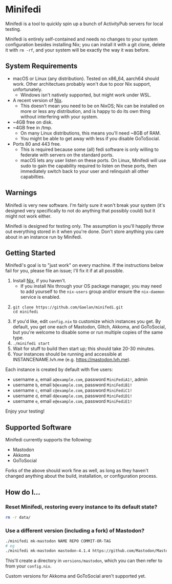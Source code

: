 # Minifedi

Minifedi is a tool to quickly spin up a bunch of ActivityPub servers for local testing.

Minifedi is entirely self-contained and needs no changes to your system configuration besides installing Nix; you can install it with a git clone, delete it with `rm -rf`, and your system will be exactly the way it was before.

## System Requirements

- macOS or Linux (any distribution). Tested on x86_64, aarch64 should work. Other architectues probably won't due to poor Nix support, unfortunately.
  - Windows isn't natively supported, but might work under WSL.
- A recent version of [Nix](https://nixos.org).
  - This doesn't mean you need to be on NixOS; Nix can be installed on more or less any distribution, and is happy to do its own thing without interfering with your system.
- ~4GB free on disk.
- ~4GB free in /tmp.
  - On many Linux distributions, this means you'll need ~8GB of RAM.
  - You might be able to get away with less if you disable GoToSocial.
- Ports 80 and 443 free.
  - This is required because some (all) fedi software is only willing to federate with servers on the standard ports.
  - macOS lets any user listen on these ports. On Linux, Minifedi will use sudo to gain the capability required to listen on these ports, then immediately switch back to your user and relinquish all other capabilties.

## Warnings

Minifedi is very new software. I'm fairly sure it won't break your system (it's designed very specifically to not do anything that possibly could) but it might not work either.

Minifedi is designed for testing only. The assumption is you'll happily throw out everything stored in it when you're done. Don't store anything you care about in an instance run by Minifedi.

## Getting Started

Minifedi's goal is to "just work" on every machine. If the instructions below fail for you, please file an issue; I'll fix it if at all possible.

1. Install [Nix](https://nixos.org), if you haven't.
   - If you install Nix through your OS package manager, you may need to add yourself to the `nix-users` group and/or ensure the `nix-daemon` service is enabled.
2. ```
   git clone https://github.com/Gaelan/minifedi.git
   cd minifedi
   ```
3. If you'd like, edit `config.nix` to customize which instances you get. By default, you get one each of Mastodon, Glitch, Akkoma, and GoToSocial, but you're welcome to disable some or run multiple copies of the same type.
4. `./minifedi start`
5. Wait for stuff to build then start up; this should take 20-30 minutes.
6. Your instances should be running and accessible at INSTANCENAME.lvh.me (e.g. https://mastodon.lvh.me).

Each instance is created by default with five users:

- username `a`, email `a@example.com`, password `MiniFediA1!`, admin
- username `b`, email `b@example.com`, password `MiniFediB1!`
- username `c`, email `c@example.com`, password `MiniFediC1!`
- username `d`, email `d@example.com`, password `MiniFediD1!`
- username `e`, email `e@example.com`, password `MiniFediE1!`

Enjoy your testing!

## Supported Software

Minifedi currently supports the following:

- Mastodon
- Akkoma
- GoToSocial

Forks of the above should work fine as well, as long as they haven't changed anything about the build, installation, or configuration process.

## How do I…

### Reset Minifedi, restoring every instance to its default state?

```sh
rm -r data/
```

### Use a different version (including a fork) of Mastodon?

```sh
./minifedi mk-mastodon NAME REPO COMMIT-OR-TAG
# eg
./minifedi mk-mastodon mastodon-4.1.4 https://github.com/Mastodon/Mastodon.git v4.1.4
```

This'll create a directory in `versions/mastodon`, which you can then refer to from your `config.nix`.

Custom versions for Akkoma and GoToSocial aren't supported yet.
